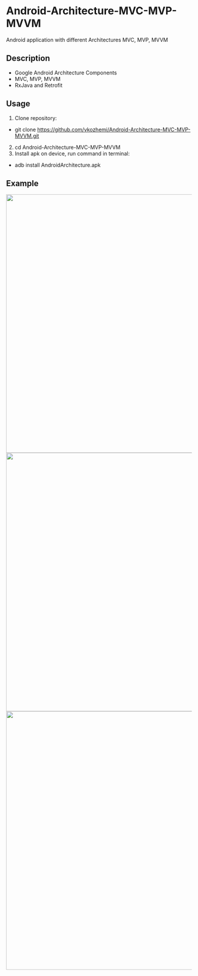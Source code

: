 # Android-Architecture-MVC-MVP-MVVM
Android application with different Architectures MVC, MVP, MVVM

## Description
- Google Android Architecture Components
- MVC, MVP, MVVM
- RxJava and Retrofit

## Usage
1. Clone repository:
- git clone https://github.com/vkozhemi/Android-Architecture-MVC-MVP-MVVM.git
2. cd Android-Architecture-MVC-MVP-MVVM
3. Install apk on device, run command in terminal:
- adb install AndroidArchitecture.apk

## Example

<img src="https://github.com/vkozhemi/Android-Architecture-MVC-MVP-MVVM/blob/main/img/AndroidArchitecture1.jpg" width="700">
<img src="https://github.com/vkozhemi/Android-Architecture-MVC-MVP-MVVM/blob/main/img/AndroidArchitecture3.jpg" width="700">
<img src="https://github.com/vkozhemi/Android-Architecture-MVC-MVP-MVVM/blob/main/img/AndroidArchitecture4.jpg" width="700">


